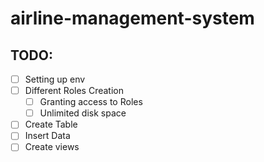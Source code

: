 # airline-management-system

## TODO:
 - [ ] Setting up env
 - [ ] Different Roles Creation
   - [ ] Granting access to Roles
   - [ ] Unlimited disk space
 - [ ] Create Table
 - [ ] Insert Data
 - [ ] Create views
